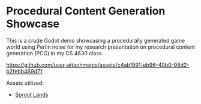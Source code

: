 # Procedural Content Generation Showcase

This is a crude Godot demo showcasing a procedurally generated game world using Perlin noise for my research presentation on procedural content generation (PCG) in my CS 4630 class.

https://github.com/user-attachments/assets/c4ab1991-eb96-40b0-98d2-b2febb469d71

Assets utilized:
- [Sprout Lands](https://cupnooble.itch.io/sprout-lands-asset-pack)



